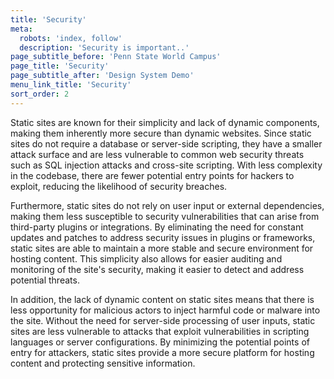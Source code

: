 ```yaml
---
title: 'Security'
meta:
  robots: 'index, follow'
  description: 'Security is important..'
page_subtitle_before: 'Penn State World Campus'
page_title: 'Security'
page_subtitle_after: 'Design System Demo'
menu_link_title: 'Security'
sort_order: 2
---
```


Static sites are known for their simplicity and lack of dynamic components, making them inherently more secure than dynamic websites. Since static sites do not require a database or server-side scripting, they have a smaller attack surface and are less vulnerable to common web security threats such as SQL injection attacks and cross-site scripting. With less complexity in the codebase, there are fewer potential entry points for hackers to exploit, reducing the likelihood of security breaches.

Furthermore, static sites do not rely on user input or external dependencies, making them less susceptible to security vulnerabilities that can arise from third-party plugins or integrations. By eliminating the need for constant updates and patches to address security issues in plugins or frameworks, static sites are able to maintain a more stable and secure environment for hosting content. This simplicity also allows for easier auditing and monitoring of the site's security, making it easier to detect and address potential threats.

In addition, the lack of dynamic content on static sites means that there is less opportunity for malicious actors to inject harmful code or malware into the site. Without the need for server-side processing of user inputs, static sites are less vulnerable to attacks that exploit vulnerabilities in scripting languages or server configurations. By minimizing the potential points of entry for attackers, static sites provide a more secure platform for hosting content and protecting sensitive information.
